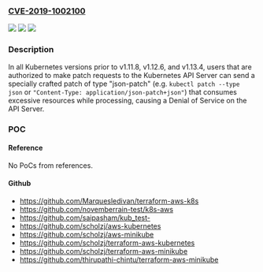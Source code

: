 ### [CVE-2019-1002100](https://cve.mitre.org/cgi-bin/cvename.cgi?name=CVE-2019-1002100)
![](https://img.shields.io/static/v1?label=Product&message=Kubernetes&color=blue)
![](https://img.shields.io/static/v1?label=Version&message=%3D%20v1.0.x%20&color=brighgreen)
![](https://img.shields.io/static/v1?label=Vulnerability&message=Uncontrolled%20Resource%20Consumption&color=brighgreen)

### Description

In all Kubernetes versions prior to v1.11.8, v1.12.6, and v1.13.4, users that are authorized to make patch requests to the Kubernetes API Server can send a specially crafted patch of type "json-patch" (e.g. `kubectl patch --type json` or `"Content-Type: application/json-patch+json"`) that consumes excessive resources while processing, causing a Denial of Service on the API Server.

### POC

#### Reference
No PoCs from references.

#### Github
- https://github.com/Marquesledivan/terraform-aws-k8s
- https://github.com/novemberrain-test/k8s-aws
- https://github.com/saipasham/kub_test-
- https://github.com/scholzj/aws-kubernetes
- https://github.com/scholzj/aws-minikube
- https://github.com/scholzj/terraform-aws-kubernetes
- https://github.com/scholzj/terraform-aws-minikube
- https://github.com/thirupathi-chintu/terraform-aws-minikube

